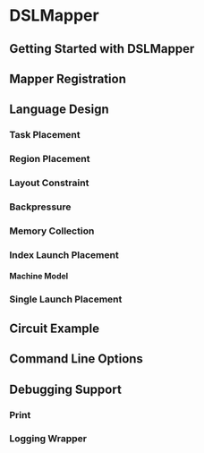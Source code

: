 # DSLMapper
## Getting Started with DSLMapper

## Mapper Registration

## Language Design

### Task Placement

### Region Placement

### Layout Constraint

### Backpressure

### Memory Collection

### Index Launch Placement

#### Machine Model

### Single Launch Placement

## Circuit Example

## Command Line Options

## Debugging Support

### Print

### Logging Wrapper

